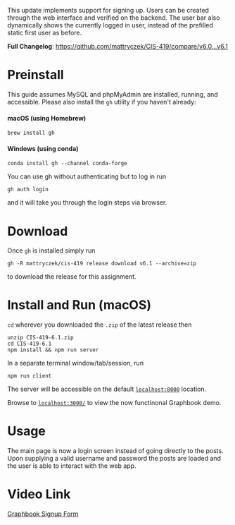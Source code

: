 This update implements support for signing up. Users can be created through the web interface and verified on the backend. The user bar also dynamically shows the currently logged in user, instead of the prefilled static first user as before.

**Full Changelog**: https://github.com/mattryczek/CIS-419/compare/v6.0...v6.1

# Preinstall

This guide assumes MySQL and phpMyAdmin are installed, running, and accessible. Please also install the `gh` utility if you haven't already:

#### macOS (using Homebrew) 
`brew install gh`
#### Windows (using conda)
`conda install gh --channel conda-forge`

You can use gh without authenticating but to log in run

`gh auth login`

and it will take you through the login steps via browser.

# Download

Once `gh` is installed simply run

```
gh -R mattryczek/cis-419 release download v6.1 --archive=zip
```

to download the release for this assignment.

# Install and Run (macOS)

`cd` wherever you downloaded the `.zip` of the latest release then

```
unzip CIS-419-6.1.zip
cd CIS-419-6.1
npm install && npm run server
```

In a separate terminal window/tab/session, run

```
npm run client
```

The server will be accessible on the default [`localhost:8000`](https://localhost:8000) location.

Browse to [`localhost:3000/`](http://localhost:3000) to view the now functinonal Graphbook demo.

# Usage
The main page is now a login screen instead of going directly to the posts. Upon supplying a valid username and password the posts are loaded and the user is able to interact with the web app.

# Video Link
[Graphbook Signup Form]()